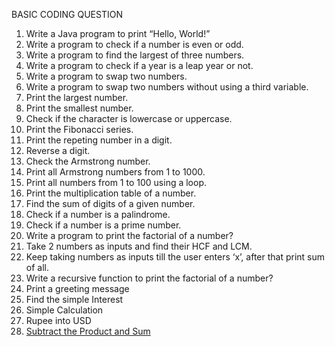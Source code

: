 BASIC CODING QUESTION

1.	Write a Java program to print “Hello, World!”
2.	Write a program to check if a number is even or odd.
3.	Write a program to find the largest of three numbers.
4.	Write a program to check if a year is a leap year or not.
5.	Write a program to swap two numbers.
6.	Write a program to swap two numbers without using a third variable.
7.	Print the largest number.
8.	Print the smallest number.
9.	Check if the character is lowercase or uppercase.
10.	Print the Fibonacci series.
11.	Print the repeting number in a digit.
12.	Reverse a digit.
13.	Check the Armstrong number.
14.	Print all Armstrong numbers from 1 to 1000.
15.	Print all numbers from 1 to 100 using a loop.
16.	Print the multiplication table of a number.
17.	Find the sum of digits of a given number.
18.	Check if a number is a palindrome.
19.	Check if a number is a prime number.
20.	Write a program to print the factorial of a number?
21.	Take 2 numbers as inputs and find their HCF and LCM.
22.	Keep taking numbers as inputs till the user enters ‘x’, after that print sum of all.
23.	Write a recursive function to print the factorial of a number?
24. Print a greeting message
25. Find the simple Interest
26. Simple Calculation
27. Rupee into USD
28. [Subtract the Product and Sum](https://leetcode.com/problems/subtract-the-product-and-sum-of-digits-of-an-integer/)

